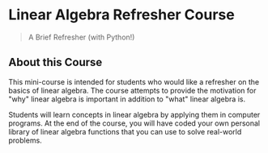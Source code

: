# Linear Algebra Refresher Course

> A Brief Refresher (with Python!)

## About this Course

This mini-course is intended for students who would like a refresher on the basics of linear algebra. The course attempts to provide the motivation for "why" linear algebra is important in addition to "what" linear algebra is.

Students will learn concepts in linear algebra by applying them in computer programs. At the end of the course, you will have coded your own personal library of linear algebra functions that you can use to solve real-world problems.